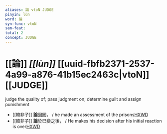 ```yaml
---
aliases: 論 vtoN JUDGE
pinyin: lùn
word: 論
syn-func: vtoN
sem-feat: 
total: 2
concept: JUDGE 
---
```

# [[論]] *[[lùn]]*  [[uuid-fbfb2371-2537-4a99-a876-41b15ec2463c|vtoN]] [[JUDGE]]
judge the quality of; pass judgment on; determine guilt and assign punishment
 - [[韓非子]] **論**囹圄，
                     / he made an assessment of the prisons[HXWD](https://hxwd.org/textview.html?location=KR3c0005_tls_037-8a.4)
 - [[韓非子]] **論**於已變之後， / He makes his decision after his initial reaction is over[HXWD](https://hxwd.org/textview.html?location=KR3c0005_tls_048-38a.7)